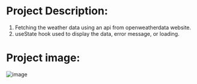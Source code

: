 #  Project Description:
   1) Fetching the weather data using an api from openweatherdata website.
   2) useState hook used to display the data, error message, or loading.

#  Project image:
![image](https://github.com/kevinandris/WeatherApp/assets/102328858/c7ff35e5-f098-4fea-b86b-402864148be0)
